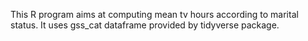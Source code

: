 This R program aims at computing mean tv hours according to marital status.
It uses gss_cat dataframe provided by tidyverse package.
